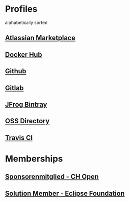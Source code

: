 # Profiles

alphabetically sorted

## [Atlassian Marketplace](https://marketplace.atlassian.com/vendors/1211530/baloise-group)
## [Docker Hub](https://hub.docker.com/r/baloise/)
## [Github](https://github.com/baloise)
## [Gitlab](https://gitlab.com/baloise)
## [JFrog Bintray](https://bintray.com/baloise)
## [OSS Directory](https://www.ossdirectory.com/oss-firmen/single/ossfirm/baloise-group)
## [Travis CI](https://travis-ci.org/baloise/)

# Memberships

## [Sponsorenmitglied - CH Open](http://www.ossdirectory.com/ch-open-sponsoren/)
## [Solution Member - Eclipse Foundation](https://www.eclipse.org/membership/showMember.php?member_id=1288)
